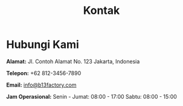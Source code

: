 ---
title: "Kontak"
body: |
  # Hubungi Kami
  
  **Alamat:**
  Jl. Contoh Alamat No. 123
  Jakarta, Indonesia
  
  **Telepon:**
  +62 812-3456-7890
  
  **Email:**
  info@b13factory.com
  
  **Jam Operasional:**
  Senin - Jumat: 08:00 - 17:00
  Sabtu: 08:00 - 15:00
---